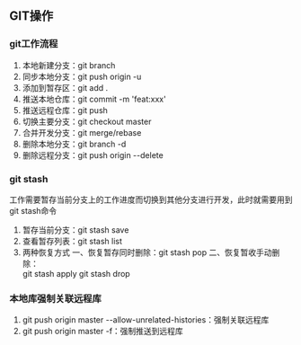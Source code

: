 ## GIT操作

### git工作流程
1. 本地新建分支：git branch <branch-name>  
2. 同步本地分支：git push origin -u <branch-name>
3. 添加到暂存区：git add .
4. 推送本地仓库：git commit -m 'feat:xxx'
5. 推送远程仓库：git push 
6. 切换主要分支：git checkout master
7. 合并开发分支：git merge/rebase <branch-name>
8. 删除本地分支：git branch -d <branch-name>
9. 删除远程分支：git push origin --delete <branch-name>

### git stash
工作需要暂存当前分支上的工作进度而切换到其他分支进行开发，此时就需要用到git stash命令
1. 暂存当前分支：git stash save <stash-name>
2. 查看暂存列表：git stash list
3. 两种恢复方式
    一、恢复暂存同时删除：git stash pop <stash-name>
    二、恢复暂收手动删除：  
        git stash apply <stash-name>
        git stash drop <stash-name>

### 本地库强制关联远程库
1. git push origin master --allow-unrelated-histories：强制关联远程库
2. git push origin master -f：强制推送到远程库